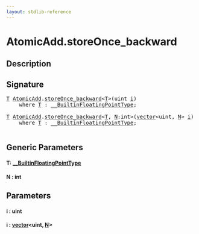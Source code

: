 ```yaml
---
layout: stdlib-reference
---
```


# AtomicAdd\.storeOnce\_backward

## Description





## Signature 

<pre>
<a href="storeonce_backward-5#typeparam-T" class="code_type">T</a> <a href="../types/atomicadd-06/index" class="code_type">AtomicAdd</a>.<a href="storeonce_backward-5">storeOnce_backward</a>&lt;<a href="storeonce_backward-5#typeparam-T" class="code_type">T</a>&gt;(<span class="code_keyword">uint</span> <a href="storeonce_backward-5#decl-i" class="code_param">i</a>)
    <span class='code_keyword'>where</span> <a href="storeonce_backward-5#typeparam-T" class="code_type">T</a> : <a href="../interfaces/0_builtinfloatingpointtype-029hm/index" class="code_type">__BuiltinFloatingPointType</a>;

<a href="storeonce_backward-5#typeparam-T" class="code_type">T</a> <a href="../types/atomicadd-06/index" class="code_type">AtomicAdd</a>.<a href="storeonce_backward-5">storeOnce_backward</a>&lt;<a href="storeonce_backward-5#typeparam-T" class="code_type">T</a>, <a href="storeonce_backward-5#decl-N" class="code_var">N</a>:<span class="code_keyword">int</span>&gt;(<a href="../types/vector/index" class="code_type">vector</a>&lt;<span class="code_keyword">uint</span>, <a href="storeonce_backward-5#decl-N" class="code_var">N</a>&gt; <a href="storeonce_backward-5#decl-i" class="code_param">i</a>)
    <span class='code_keyword'>where</span> <a href="storeonce_backward-5#typeparam-T" class="code_type">T</a> : <a href="../interfaces/0_builtinfloatingpointtype-029hm/index" class="code_type">__BuiltinFloatingPointType</a>;

</pre>

## Generic Parameters

####  <a id="typeparam-T"></a>T: [\_\_BuiltinFloatingPointType](../interfaces/0_builtinfloatingpointtype-029hm/index)
####  <a id="decl-N"></a>N  : int

## Parameters

####  <a id="decl-i"></a>i  : uint
####  <a id="decl-i"></a>i  : [vector](../types/vector/index)\<uint, [N](../types/vector/index#decl-N)\>

